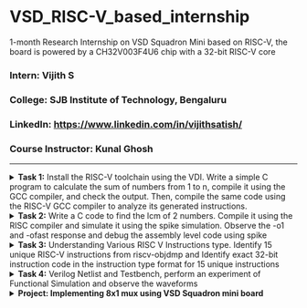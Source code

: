 # VSD_RISC-V_based_internship
1-month Research Internship on VSD Squadron Mini based on RISC-V, the board is powered by a CH32V003F4U6 chip with a 32-bit RISC-V core

### Intern: Vijith S
### **College**: SJB Institute of Technology, Bengaluru
### **LinkedIn**: https://www.linkedin.com/in/vijithsatish/
### **Course Instructor**: Kunal Ghosh

---

<details>
<summary><b>Task 1:</b> Install the RISC-V toolchain using the VDI. Write a simple C program to calculate the sum of numbers from 1 to n, compile it using the GCC compiler, and check the output. Then, compile the same code using the RISC-V GCC compiler to analyze its generated instructions.</summary> 
  
<be>

## 1. Download the Virtual Disk Image and Install it using Oracle VM Box
![Alt text](images/VirtualBox_workshop_05_12_2024_12_59_00.png)

## 2. Write a simple C program to calculate the sum of numbers from 1 to n
Clone this GitHub repository in terminal and navigate the file

```
git clone https://github.com/vijiths2003/VSD_RISC-V_based_internship.git
```
```
cd VSD_RISC-V_Vijith-S
```
```
cd Task-1
```
![Alt text](images/lab1_code.png)

## 3. Compile the C code using the GCC compiler, and check the output

open the sum1ton.c code 
```

leafpad sum1ton.c
```
compile it using gcc compiler 
```
gcc sum1ton.c
```
run the code using the ./a.out
```
./a.out
```

![Alt text](images/lab1_terminal.png)

## 4. Compile the C code using the RISC V Processor, and check the output

  the below command compiles the c program using risc v compiler
  
    riscv64-unknown-elf-gcc -o1 -mabi=lp64 -march=rv64i -o 1ton.o 1ton.c

  This command generates an assembly code for the program

    riscv64-unknown-elf-objdump -d 1ton.o | less
![Alt text](images/riscv_compiler.png)

  now we have to locate the main section

    /main

![Alt text](images/01_riscv.png)

Observations in Assembly Instructions

          The byte address for the main was found to be 10184.
          There were 15 instructions (in hexadecimal: E) when compiled with the -O1 optimization level.
          The address of each consecutive instruction increments by 4 bytes, as observed in the disassembled output.
          
The same commands were run with the -Ofast optimization level instead of -O1, resulting in a reduced number of instructions—12.

     o This demonstrates that the number and type of assembly instructions generated depend on the compilation optimization level used.
     o The higher optimization (-Ofast) produces a more compact and efficient assembly.

![Alt text](images/ofast_riscv.png)

</details>

<details>
<summary><b>Task 2:</b> Write a C code to find the lcm of 2 numbers. Compile it using the RISC compiler and simulate it using the spike simulation. Observe the -o1 and -ofast response and debug the assembly level code using spike</summary> 
  
## 1. Simple C Program to find LCM of 2 numbers
![Alt text](images/spike_code.png)

## 2. Running the code using GCC and compile it using the risc-v compiler and simulate the output using the SPIKE
the below command is used to run to spike simulation

    spike -d pk lcm.o
![Alt text](images/spike_output.png)

## 3. Observe the -o1 and -0fast instruction response using the RISC-V gcc/ SPIKE
-o1 assembly Code

![Alt text](images/o1_spike.png)

-ofast assembly Code

![Alt text](images/ofast_spike.png)

## 4. Debug the code by using the spike instruction

The below command is used to debug the assembly code using the SPIKE

    spike -d pk lcm.o
    
![Alt text](images/spike_debug.png)

</details>

<details>
<summary><b>Task 3:</b> Understanding Various RISC V Instructions type. Identify 15 unique RISC-V instructions from riscv-objdmp and Identify exact 32-bit instruction code in the instruction type format for 15 unique instructions</summary> 

## What is RISC-V

  It is an open standard instruction set architecture (ISA) based on established reduced instruction set computer (RISC) principles.

  Base Instruction Formats

  ![image](https://github.com/user-attachments/assets/7c7d53f2-c2fc-47f4-aad3-1f2467df30d3)

1. **R-Type (Register-to-Register)**  
- **Purpose**: Used for arithmetic and logical operations involving only registers.  
- **Fields**: `opcode`, `rd` (destination register), `funct3`, `rs1` (source register 1), `rs2` (source register 2), `funct7`.  
- **Example**: `add rd, rs1, rs2`.
  
2. **I-Type (Immediate)**  
- **Purpose**: Instructions involving immediate values, such as arithmetic with a constant or memory load.  
- **Fields**: `opcode`, `rd`, `funct3`, `rs1`, `imm` (immediate value).  
- **Example**: `addi rd, rs1, imm`.

3. **S-Type (Store)**  
- **Purpose**: Used for store operations (writing data to memory).  
- **Fields**: `opcode`, `imm` (split into two parts), `rs1`, `rs2`, `funct3`.  
- **Example**: `sw rs2, imm(rs1)`.

4. **B-Type (Branch)**  
- **Purpose**: Used for conditional branch instructions.  
- **Fields**: `opcode`, `imm` (split into multiple parts), `rs1`, `rs2`, `funct3`.  
- **Example**: `beq rs1, rs2, imm`.

5. **U-Type (Upper Immediate)**  
- **Purpose**: Used to load a 20-bit upper immediate value into the destination register.  
- **Fields**: `opcode`, `rd`, `imm` (20 bits).  
- **Example**: `lui rd, imm`

6. **J-Type (Jump)**  
- **Purpose**: Used for jump instructions.  
- **Fields**: `opcode`, `rd`, `imm` (split into multiple parts).  
- **Example**: `jal rd, imm`.

## The unique RISC-V instructions between the addresses 10184 to 10204

![Alt text](images/ofast_spike.png)

### 1. **addi - Add immediate**
   - **Description:** Adds an immediate value to a register.
   - **Example:** `addi sp, sp, -32`
   - Instruction 10184:   addi sp, sp, -32
     Adjusts the stack pointer.

### 2. **sd - Store double word**
   - **Description:** Stores a double word from a register into memory.
   - **Example:** `sd ra, 24(sp)`
   - Instruction 10188:   sd   ra, 24(sp)
     Stores the return address on the stack.

### 3. **lui - Load upper immediate**
   - **Description:** Loads an immediate value into the upper 20 bits of a register.
   - **Example:** `lui a0, 0x2b`
   - Instruction 10198:   lui  a5, 0x2b
     Loads the upper 20 bits of a value into `a0`.

### 4. **jal - Jump and link**
   - **Description:** Jumps to a target address and stores the return address in a register.
   - **Example:** `jal ra, 10460 <printf>`
   - Instruction    101a0:   jal  ra, 105f0
     Calls the `printf` function and stores the return address in `ra`.

### 5. **ld - Load double word**
   - **Description:** Loads a double word from memory into a register.
   - **Example:** `ld ra, 24(sp)`
     Loads the return address from the stack.

### 6. **li - Load immediate (pseudo-instruction)**
   - **Description:** Loads an immediate value into a register.
   - **Example:** `li a0, 0`  
     Loads the value `0` into `a0`.

### 7. **lw - Load word**
   - **Description:** Loads a word from memory into a register.
   - **Example:** `lw a1, 12(sp)`  
     Loads a word from the stack into `a1`.

### 8. **sw - Store word**
   - **Description:** Stores a word from a register into memory.
   - **Example:** `sw a1, 12(sp)`  
     Stores a word from `a1` onto the stack.

### 9. **ret - Return from subroutine (pseudo-instruction)**
   - **Description:** Returns control to the caller.
   - **Example:** `ret`  
     Returns from a subroutine.

### 10. **mv - Move (pseudo-instruction)**
   - **Description:** Copies a value from one register to another.
   - **Example:** `mv s1, a0`  
     Copies the value of `a0` into `s1`.

### 11. **sub - Subtract**
   - **Description:** Subtracts one register's value from another.
   - **Example:** `sub a0, a0, s0`  
     Subtracts `s0` from `a0` and stores the result in `a0`.

### 12. **bne - Branch if not equal**
   - **Description:** Branches to a target address if two registers are not equal.
   - **Example:** `bne a5, a4, 17abc`  
     Branches to address `17abc` if `a5` is not equal to `a4`.

### 13. **slt - Set less than**
   - **Description:** Compares two registers and sets the destination to 1 if the first is less than the second.
   - **Example:** `slt a0, a0, a1`  
     Sets `a0` to 1 if `a0` is less than `a1`, otherwise sets it to 0.

### 14. **andi - AND immediate**
   - **Description:** Performs a bitwise AND operation between a register and an immediate value.
   - **Example:** `andi s0, s0, 0xFF`  
     Performs a bitwise AND operation between `s0` and `0xFF`.

### 15. **xor - Exclusive OR**
   - **Description:** Performs a bitwise XOR operation between two registers.
   - **Example:** `xor s1, s2, s3`  
     Performs a bitwise XOR between `s2` and `s3`, storing the result in `s1`.
</details>
<details>
<summary><b>Task 4:</b>  Verilog Netlist and Testbench, perform an experiment of Functional Simulation and observe the waveforms </summary> 
  
## 1. Cloning the repository and downloading the netlist files for simulation.
Clone this GitHub repository in the terminal and navigate the file

```
git clone https://github.com/vijiths2003/VSD_RISC-V_based_internship.git
```
```
cd VSD_RISC-V_Vijith-S
```
```
cd Task-4
```
## 2. Compiling the netlist files and Simulate the output

To run and simulate the verilog code, enter the following command:
```
iverilog -o iiitb_rv32i iiitb_rv32i.v iiitb_rv32i_tb.v
```
```
./iiitb_rv32i
```
To see the simulation waveform in GTKWave, enter the following command:
```
gtkwave iiitb_rv32i.vcd
```
![Alt text](images/netlist_terminal.png)

## 3. Observe and Understand the output

![Alt text](images/verilog_output.png)

**```Instruction 1: ADD R6, R2, R1```**

**```Instruction 2: SUB R7, R1, R2```**  

**```Instruction 3: AND R8, R1, R3```**

**```Instruction 4: OR R9, R2, R5```**  

**```Instruction 5: XOR R10, R1, R4```**  

**```Instruction 6: SLT R1, R2, R4```**  

**```Instruction 7: ADDI R12, R4, 5```**  

**```Instruction 8: BEQ R0, R0, 15```**  

**```Instruction 9: BNE R0, R1, 20```**

**```Instruction 10: SLL R15, R1, R2```**  

</details>  

<details>
<summary><b>Project: Implementing 8x1 mux using VSD Squadron mini board </b> </summary>
  
An 8x1 multiplexer (MUX) is a combinational circuit that selects one of eight input lines based on three selection lines and routes it to a single output.
Inputs: Eight data inputs (I0, I1, I2, I3, I4, I5, I6, I7) and three selection lines (S2,S1, S0).
Output: The selected data input is routed to the output (Y).

## 🛠 Connection Table

| Component         | Pin/Signal | GPIO Pin | Notes |
|------------------|------------|----------|-------|
| *Switch 1 (S0)* | Selection Bit 0 | PD0 | Connect one side to GND, the other to GPIO with pull-up |
| *Switch 2 (S1)* | Selection Bit 1 | PD1 | Connect one side to GND, the other to GPIO with pull-up |
| *Switch 3 (S2)* | Selection Bit 2 | PD2 | Connect one side to GND, the other to GPIO with pull-up |
| *7-Segment Display* | Segment A | PC0 | 220Ω current-limiting resistor |
|                      | Segment B | PC1 | 220Ω current-limiting resistor |
|                      | Segment C | PC2 | 220Ω current-limiting resistor |
|                      | Segment D | PC3 | 220Ω current-limiting resistor |
|                      | Segment E | PC4 | 220Ω current-limiting resistor |
|                      | Segment F | PC5 | 220Ω current-limiting resistor |
|                      | Segment G | PC6 | 220Ω current-limiting resistor |
| *Common Cathode* | GND | - | If using a common anode, connect to VCC |

## 📜 Description
- *Three switches (PD0, PD1, PD2) act as selection lines.*
- *7-segment display is connected to GPIO pins PC0 to PC6.*
- *Resistors (220Ω) limit current for safe operation.*
- *Switch logic controls which number is displayed.*

---

## 🚀 How to Use
1. *Connect the components* as per the above table.
2. *Upload the firmware* to the VSDMiniSquadron board.
3. *Toggle switches* to select the desired number on the display.

## 🚀 Circuit Diagram

  ![image](https://github.com/vijiths2003/VSD_RISC-V_Vijith-S/blob/main/images/circuit.png)

## Video

Video Link : https://drive.google.com/file/d/1-Q2HwOyRGpMIzDnIdO7geJdW-gSEMOZf/view?usp=sharing
